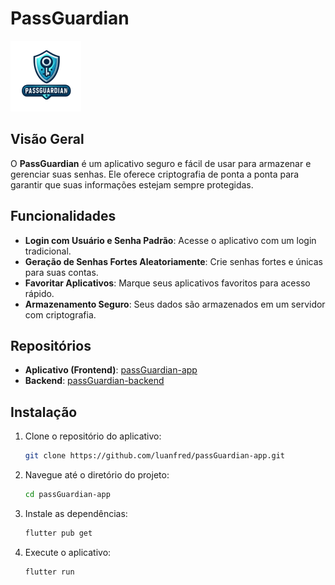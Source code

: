# PassGuardian

![Logo do PassGuardian](assets/images/logo.png)

## Visão Geral

O **PassGuardian** é um aplicativo seguro e fácil de usar para armazenar e gerenciar suas senhas. Ele oferece criptografia de ponta a ponta para garantir que suas informações estejam sempre protegidas.

## Funcionalidades

- **Login com Usuário e Senha Padrão**: Acesse o aplicativo com um login tradicional.
- **Geração de Senhas Fortes Aleatoriamente**: Crie senhas fortes e únicas para suas contas.
- **Favoritar Aplicativos**: Marque seus aplicativos favoritos para acesso rápido.
- **Armazenamento Seguro**: Seus dados são armazenados em um servidor com criptografia.

## Repositórios

- **Aplicativo (Frontend)**: [passGuardian-app](https://github.com/luanfred/passGuardian-app)
- **Backend**: [passGuardian-backend](https://github.com/luanfred/passGuardian-backend)

## Instalação

1. Clone o repositório do aplicativo:
   ```sh
   git clone https://github.com/luanfred/passGuardian-app.git
   ```

2. Navegue até o diretório do projeto:
   ```sh
   cd passGuardian-app
   ```

3. Instale as dependências:
   ```sh
   flutter pub get
   ```

4. Execute o aplicativo:
   ```sh
   flutter run
   ```

